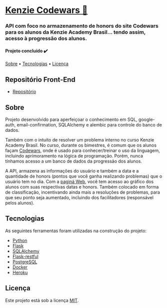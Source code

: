 # [Kenzie Codewars 👾](https://codewars-kenzie-sql.vercel.app/)

### API com foco no armazenamento de honors do site Codewars para os alunos da Kenzie Academy Brasil... tendo assim, acesso à progressão dos alunos.

#### Projeto concluído ✔️

[Sobre](#sobre) • [Tecnologias](#tecnologias) • [Licença](#licença)

## Repositório Front-End
- [Repositório](https://github.com/CalebeNavarro/codewars-front-sql)

## Sobre

Projeto desenvolvido para aperfeiçoar o conhecimento em SQL, google-auth, email-confirmation, SQLAlchemy e alembic para controle do banco de dados.

Também com o intuito de resolver um problema interno no curso Kenzie Academy Brasil. No curso, durante os bimestres, é comum que os alunos façam [Codewars](https://www.codewars.com/), onde é usado para conhecer/treinar o uso da linguagem, incluindo aprimoramento na lógica de programação. Porém, nunca tínhamos acesso a um banco de dados da progressão dos alunos. 

A API, armazena as informações do usuário e também a data e a quantidade de honors (pontos que você ganha realizando problemas) que o usuário tem no dia. Com a [paginá Web](https://codewars-kenzie-sql.vercel.app/), você tem acesso ao gráfico dos alunos com suas respectivas datas e honors. Também colocado em forma de classificação, incentivando ainda mais a resoluções de problemas, para que seu ponto seja aumentado, incluindo dos facilitadores (responsável pelos alunos).


## Tecnologias

As seguintes ferramentas foram utilizadas na construção do projeto:

- [Python](https://docs.python.org/3/)
- [Flask](https://flask.palletsprojects.com/en/2.1.x/)
- [SQLAlchemy](https://www.sqlalchemy.org/)
- [Flask-restful](https://flask-restful.readthedocs.io/en/latest/)
- [PostgreSQL](https://www.postgresql.org/)
- [Docker](https://www.docker.com/)
- [Heroku](https://www.heroku.com/about)

## Licença

Este projeto está sob a licença [MIT](https://choosealicense.com/licenses/mit/).
